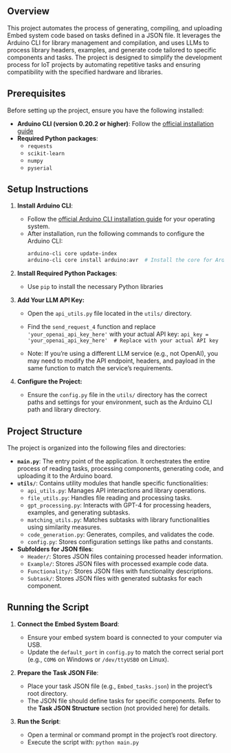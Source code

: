 ## Overview
This project automates the process of generating, compiling, and uploading Embed system code based on tasks defined in a JSON file. It leverages the Arduino CLI for library management and compilation, and uses LLMs to process library headers, examples, and generate code tailored to specific components and tasks. The project is designed to simplify the development process for IoT projects by automating repetitive tasks and ensuring compatibility with the specified hardware and libraries.

## Prerequisites
Before setting up the project, ensure you have the following installed:
- **Arduino CLI (version 0.20.2 or higher)**: Follow the [official installation guide](https://arduino.github.io/arduino-cli/latest/installation/)
- **Required Python packages**:
  - `requests`
  - `scikit-learn`
  - `numpy`
  - `pyserial`

## Setup Instructions
1. **Install Arduino CLI**:
   - Follow the [official Arduino CLI installation guide](https://arduino.github.io/arduino-cli/latest/installation/) for your operating system.
   - After installation, run the following commands to configure the Arduino CLI:
     ```bash
     arduino-cli core update-index
     arduino-cli core install arduino:avr  # Install the core for Arduino Uno; adjust for other boards

2. **Install Required Python Packages**:
    - Use `pip` to install the necessary Python libraries

3. **Add Your LLM API Key:**
    - Open the `api_utils.py` file located in the `utils/` directory.
    - Find the `send_request_4` function and replace `'your_openai_api_key_here'` with your actual API key:
    `api_key = 'your_openai_api_key_here'  # Replace with your actual API key`

    - Note: If you’re using a different LLM service (e.g., not OpenAI), you may need to modify the API endpoint, headers, and payload in the same function to match the service’s requirements.

4. **Configure the Project:**
    - Ensure the `config.py` file in the `utils/` directory has the correct paths and settings for your environment, such as the Arduino CLI path and library directory.

## Project Structure
The project is organized into the following files and directories:

- **`main.py`**: The entry point of the application. It orchestrates the entire process of reading tasks, processing components, generating code, and uploading it to the Arduino board.
- **`utils/`**: Contains utility modules that handle specific functionalities:
  - `api_utils.py`: Manages API interactions and library operations.
  - `file_utils.py`: Handles file reading and processing tasks.
  - `gpt_processing.py`: Interacts with GPT-4 for processing headers, examples, and generating subtasks.
  - `matching_utils.py`: Matches subtasks with library functionalities using similarity measures.
  - `code_generation.py`: Generates, compiles, and validates the code.
  - `config.py`: Stores configuration settings like paths and constants.
- **Subfolders for JSON files**:
  - `Header/`: Stores JSON files containing processed header information.
  - `Example/`: Stores JSON files with processed example code data.
  - `Functionality/`: Stores JSON files with functionality descriptions.
  - `Subtask/`: Stores JSON files with generated subtasks for each component.

## Running the Script

1. **Connect the Embed System Board**:
   - Ensure your embed system board is connected to your computer via USB.
   - Update the `default_port` in `config.py` to match the correct serial port (e.g., `COM6` on Windows or `/dev/ttyUSB0` on Linux).

2. **Prepare the Task JSON File**:
   - Place your task JSON file (e.g., `Embed_tasks.json`) in the project’s root directory.
   - The JSON file should define tasks for specific components. Refer to the **Task JSON Structure** section (not provided here) for details.

3. **Run the Script**:
   - Open a terminal or command prompt in the project’s root directory.
   - Execute the script with:
     `python main.py`
